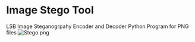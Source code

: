 # Image Stego Tool
LSB Image Steganogrpahy Encoder and Decoder Python Program for PNG files
![Stego](stego-start).png
